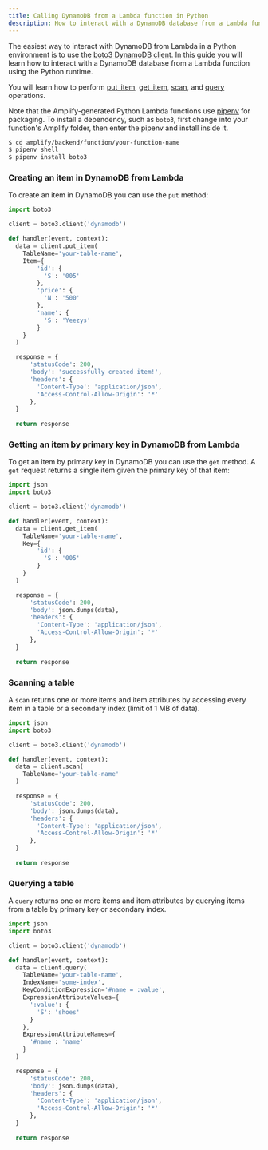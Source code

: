 ```yaml
---
title: Calling DynamoDB from a Lambda function in Python
description: How to interact with a DynamoDB database from a Lambda function in Python
---
```


The easiest way to interact with DynamoDB from Lambda in a Python environment is to use the [boto3 DynamoDB client](https://boto3.amazonaws.com/v1/documentation/api/latest/reference/services/dynamodb.html). In this guide you will learn how to interact with a DynamoDB database from a Lambda function using the Python runtime.

You will learn how to perform [put_item](https://boto3.amazonaws.com/v1/documentation/api/latest/reference/services/dynamodb.html#DynamoDB.Client.put_item), [get_item](https://boto3.amazonaws.com/v1/documentation/api/latest/reference/services/dynamodb.html#DynamoDB.Client.get_item), [scan](https://boto3.amazonaws.com/v1/documentation/api/latest/reference/services/dynamodb.html#DynamoDB.Client.scan), and [query](https://boto3.amazonaws.com/v1/documentation/api/latest/reference/services/dynamodb.html#DynamoDB.Client.query) operations.

Note that the Amplify-generated Python Lambda functions use [pipenv](https://pypi.org/project/pipenv/) for packaging. To install a dependency, such as `boto3`, first change into your function's Amplify folder, then enter the pipenv and install inside it.

```sh
$ cd amplify/backend/function/your-function-name
$ pipenv shell
$ pipenv install boto3
```
### Creating an item in DynamoDB from Lambda

To create an item in DynamoDB you can use the `put` method:

```python
import boto3

client = boto3.client('dynamodb')

def handler(event, context):
  data = client.put_item(
    TableName='your-table-name',
    Item={
        'id': {
          'S': '005'
        },
        'price': {
          'N': '500'
        },
        'name': {
          'S': 'Yeezys'
        }
    }
  )

  response = {
      'statusCode': 200,
      'body': 'successfully created item!',
      'headers': {
        'Content-Type': 'application/json',
        'Access-Control-Allow-Origin': '*'
      },
  }
  
  return response
```

### Getting an item by primary key in DynamoDB from Lambda

To get an item by primary key in DynamoDB you can use the `get` method. A `get` request returns a single item given the primary key of that item:

```python
import json
import boto3

client = boto3.client('dynamodb')

def handler(event, context):
  data = client.get_item(
    TableName='your-table-name',
    Key={
        'id': {
          'S': '005'
        }
    }
  )

  response = {
      'statusCode': 200,
      'body': json.dumps(data),
      'headers': {
        'Content-Type': 'application/json',
        'Access-Control-Allow-Origin': '*'
      },
  }
  
  return response
```

### Scanning a table

A `scan` returns one or more items and item attributes by accessing every item in a table or a secondary index (limit of 1 MB of data).

```python
import json
import boto3

client = boto3.client('dynamodb')

def handler(event, context):
  data = client.scan(
    TableName='your-table-name'
  )

  response = {
      'statusCode': 200,
      'body': json.dumps(data),
      'headers': {
        'Content-Type': 'application/json',
        'Access-Control-Allow-Origin': '*'
      },
  }
  
  return response
```

### Querying a table

A `query` returns one or more items and item attributes by querying items from a table by primary key or secondary index.

```python
import json
import boto3

client = boto3.client('dynamodb')

def handler(event, context):
  data = client.query(
    TableName='your-table-name',
    IndexName='some-index',
    KeyConditionExpression='#name = :value',
    ExpressionAttributeValues={
      ':value': {
        'S': 'shoes'
      }
    },
    ExpressionAttributeNames={
      '#name': 'name'
    }
  )

  response = {
      'statusCode': 200,
      'body': json.dumps(data),
      'headers': {
        'Content-Type': 'application/json',
        'Access-Control-Allow-Origin': '*'
      },
  }
  
  return response
```